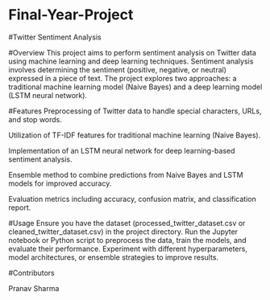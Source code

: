 # Final-Year-Project
#Twitter Sentiment Analysis

#Overview
This project aims to perform sentiment analysis on Twitter data using machine learning and deep learning techniques. Sentiment analysis involves determining the sentiment (positive, negative, or neutral) expressed in a piece of text. The project explores two approaches: a traditional machine learning model (Naive Bayes) and a deep learning model (LSTM neural network).

#Features
Preprocessing of Twitter data to handle special characters, URLs, and stop words.

Utilization of TF-IDF features for traditional machine learning (Naive Bayes).

Implementation of an LSTM neural network for deep learning-based sentiment analysis.

Ensemble method to combine predictions from Naive Bayes and LSTM models for improved accuracy.

Evaluation metrics including accuracy, confusion matrix, and classification report.

#Usage
Ensure you have the dataset (processed_twitter_dataset.csv or cleaned_twitter_dataset.csv) in the project directory.
Run the Jupyter notebook or Python script to preprocess the data, train the models, and evaluate their performance.
Experiment with different hyperparameters, model architectures, or ensemble strategies to improve results.

#Contributors

Pranav Sharma 
